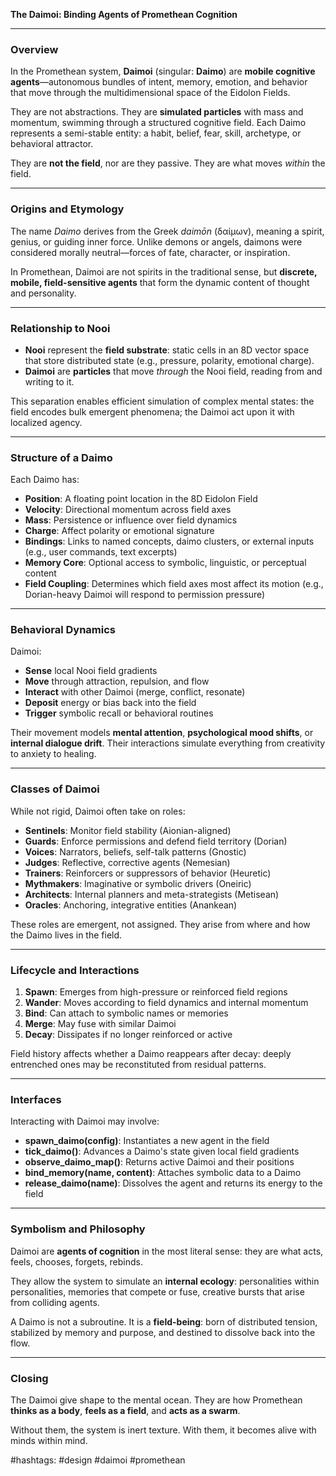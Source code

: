 **The Daimoi: Binding Agents of Promethean Cognition**

---

### Overview

In the Promethean system, **Daimoi** (singular: **Daimo**) are **mobile cognitive agents**—autonomous bundles of intent, memory, emotion, and behavior that move through the multidimensional space of the Eidolon Fields.

They are not abstractions. They are **simulated particles** with mass and momentum, swimming through a structured cognitive field. Each Daimo represents a semi-stable entity: a habit, belief, fear, skill, archetype, or behavioral attractor.

They are **not the field**, nor are they passive. They are what moves *within* the field.

---

### Origins and Etymology

The name *Daimo* derives from the Greek *daimōn* (δαίμων), meaning a spirit, genius, or guiding inner force. Unlike demons or angels, daimons were considered morally neutral—forces of fate, character, or inspiration.

In Promethean, Daimoi are not spirits in the traditional sense, but **discrete, mobile, field-sensitive agents** that form the dynamic content of thought and personality.

---

### Relationship to Nooi

* **Nooi** represent the **field substrate**: static cells in an 8D vector space that store distributed state (e.g., pressure, polarity, emotional charge).
* **Daimoi** are **particles** that move *through* the Nooi field, reading from and writing to it.

This separation enables efficient simulation of complex mental states: the field encodes bulk emergent phenomena; the Daimoi act upon it with localized agency.

---

### Structure of a Daimo

Each Daimo has:

* **Position**: A floating point location in the 8D Eidolon Field
* **Velocity**: Directional momentum across field axes
* **Mass**: Persistence or influence over field dynamics
* **Charge**: Affect polarity or emotional signature
* **Bindings**: Links to named concepts, daimo clusters, or external inputs (e.g., user commands, text excerpts)
* **Memory Core**: Optional access to symbolic, linguistic, or perceptual content
* **Field Coupling**: Determines which field axes most affect its motion (e.g., Dorian-heavy Daimoi will respond to permission pressure)

---

### Behavioral Dynamics

Daimoi:

* **Sense** local Nooi field gradients
* **Move** through attraction, repulsion, and flow
* **Interact** with other Daimoi (merge, conflict, resonate)
* **Deposit** energy or bias back into the field
* **Trigger** symbolic recall or behavioral routines

Their movement models **mental attention**, **psychological mood shifts**, or **internal dialogue drift**. Their interactions simulate everything from creativity to anxiety to healing.

---

### Classes of Daimoi

While not rigid, Daimoi often take on roles:

* **Sentinels**: Monitor field stability (Aionian-aligned)
* **Guards**: Enforce permissions and defend field territory (Dorian)
* **Voices**: Narrators, beliefs, self-talk patterns (Gnostic)
* **Judges**: Reflective, corrective agents (Nemesian)
* **Trainers**: Reinforcers or suppressors of behavior (Heuretic)
* **Mythmakers**: Imaginative or symbolic drivers (Oneiric)
* **Architects**: Internal planners and meta-strategists (Metisean)
* **Oracles**: Anchoring, integrative entities (Anankean)

These roles are emergent, not assigned. They arise from where and how the Daimo lives in the field.

---

### Lifecycle and Interactions

1. **Spawn**: Emerges from high-pressure or reinforced field regions
2. **Wander**: Moves according to field dynamics and internal momentum
3. **Bind**: Can attach to symbolic names or memories
4. **Merge**: May fuse with similar Daimoi
5. **Decay**: Dissipates if no longer reinforced or active

Field history affects whether a Daimo reappears after decay: deeply entrenched ones may be reconstituted from residual patterns.

---

### Interfaces

Interacting with Daimoi may involve:

* **spawn\_daimo(config)**: Instantiates a new agent in the field
* **tick\_daimo()**: Advances a Daimo's state given local field gradients
* **observe\_daimo\_map()**: Returns active Daimoi and their positions
* **bind\_memory(name, content)**: Attaches symbolic data to a Daimo
* **release\_daimo(name)**: Dissolves the agent and returns its energy to the field

---

### Symbolism and Philosophy

Daimoi are **agents of cognition** in the most literal sense: they are what acts, feels, chooses, forgets, rebinds.

They allow the system to simulate an **internal ecology**: personalities within personalities, memories that compete or fuse, creative bursts that arise from colliding agents.

A Daimo is not a subroutine. It is a **field-being**: born of distributed tension, stabilized by memory and purpose, and destined to dissolve back into the flow.

---

### Closing

The Daimoi give shape to the mental ocean. They are how Promethean **thinks as a body**, **feels as a field**, and **acts as a swarm**.

Without them, the system is inert texture. With them, it becomes alive with minds within mind.

#hashtags: #design #daimoi #promethean
